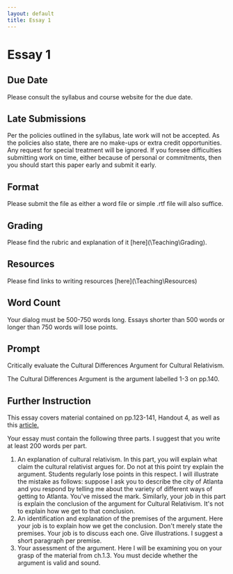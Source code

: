 ```yaml
---
layout: default
title: Essay 1
---
```


# Essay 1 

## Due Date
Please consult the syllabus and course website for the due date.

## Late Submissions

Per the policies outlined in the syllabus, late work will not be accepted. As the policies also state, there are no make-ups or extra credit opportunities. Any request for special treatment will be ignored. If you foresee difficulties submitting work on time, either because of personal or commitments, then you should start this paper early and submit it early. 

## Format
Please submit the file as either a word file or simple .rtf file will also suffice.

## Grading
Please find the rubric and explanation of it [here](\Teaching\Grading\).

## Resources
Please find links to writing resources [here](\Teaching\Resources\)

## Word Count

Your dialog must be 500-750 words long. Essays shorter than 500 words or longer than 750 words will lose points. 

## Prompt 

Critically evaluate the Cultural Differences Argument for Cultural Relativism. 

The Cultural Differences Argument is the argument labelled 1-3 on pp.140.

## Further Instruction 

This essay covers material contained on pp.123-141, Handout 4, as well as this [article.](/Teaching/Intro/4/Benedict.pdf)

Your essay must contain the following three parts. I suggest that you write at least 200 words per part. 

1. An explanation of cultural relativism. In this part, you will explain what claim the cultural relativist argues for. Do not at this point try explain the argument. Students regularly lose points in this respect. I will illustrate the mistake as follows: suppose I ask you to describe the city of Atlanta and you respond by telling me about the variety of different ways of getting to Atlanta. You've missed the mark. Similarly, your job in this part is explain the conclusion of the argument for Cultural Relativism. It's not to explain how we get to that conclusion. 
2. An identification and explanation of the premises of the argument. Here your job is to explain how we get the conclusion. Don't merely state the premises. Your job is to discuss each one. Give illustrations. I suggest a short paragraph per premise.
3. Your assessment of the argument. Here I will be examining you on your grasp of the material from ch.1.3. You must decide whether the argument is valid and sound. 